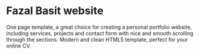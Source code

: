 # Fazal Basit website
One page template, a great choice for creating a personal portfolio website, including services, projects and contact form with nice and smooth scrolling through the sections. Modern and clean HTML5 template, perfect for your online CV.
